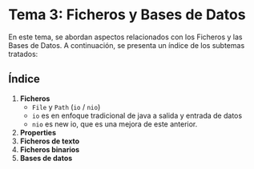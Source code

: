 # Tema 3: Ficheros y Bases de Datos

En este tema, se abordan aspectos relacionados con los Ficheros y las Bases de Datos. A continuación, se presenta un índice de los subtemas tratados:

## Índice

1. **Ficheros**
    - `File` y `Path` (`io` / `nio`)
    - `io` es en enfoque tradicional de java a salida y entrada de datos
    - `nio` es new io, que es una mejora de este anterior. 
2. **Properties**
3. **Ficheros de texto**
4. **Ficheros binarios**
5. **Bases de datos**
